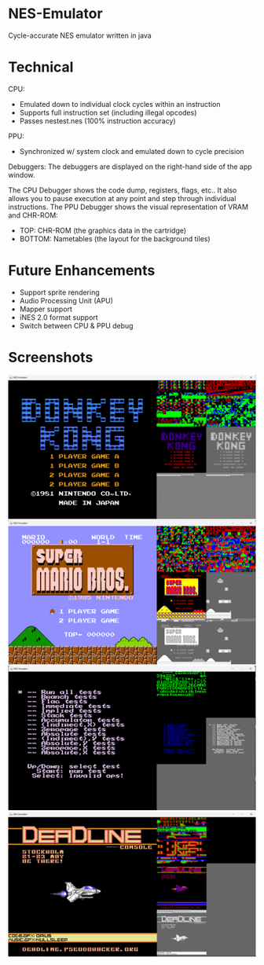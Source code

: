# NES-Emulator
Cycle-accurate NES emulator written in java

# Technical
CPU:
- Emulated down to individual clock cycles within an instruction
- Supports full instruction set (including illegal opcodes)
- Passes nestest.nes (100% instruction accuracy)

PPU:
- Synchronized w/ system clock and emulated down to cycle precision

Debuggers:
The debuggers are displayed on the right-hand side of the app window.

The CPU Debugger shows the code dump, registers, flags, etc.. It also allows you to pause execution at any point and step through individual instructions.
The PPU Debugger shows the visual representation of VRAM and CHR-ROM:
- TOP: CHR-ROM (the graphics data in the cartridge)
- BOTTOM: Nametables (the layout for the background tiles) 

# Future Enhancements
- Support sprite rendering
- Audio Processing Unit (APU)
- Mapper support
- iNES 2.0 format support
- Switch between CPU & PPU debug

# Screenshots
![alt text](https://github.com/sebeid4556/NES-Emulator/blob/main/screenshot/donkeykong.png?raw=true)
![alt text](https://github.com/sebeid4556/NES-Emulator/blob/main/screenshot/smb.png?raw=true)
![alt text](https://github.com/sebeid4556/NES-Emulator/blob/main/screenshot/nestest.png?raw=true)
![alt text](https://github.com/sebeid4556/NES-Emulator/blob/main/screenshot/test.png?raw=true)
